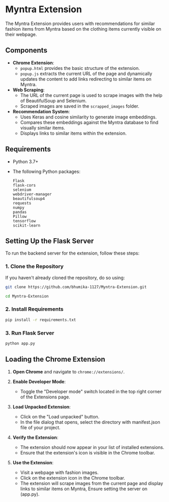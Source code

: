 # Myntra Extension
The Myntra Extension provides users with recommendations for similar fashion items from Myntra based on the clothing items currently visible on their webpage.

## Components

- **Chrome Extension**: 
  - `popup.html` provides the basic structure of the extension.
  - `popup.js` extracts the current URL of the page and dynamically updates the content to add links redirecting to similar items on Myntra.
- **Web Scraping**: 
  - The URL of the current page is used to scrape images with the help of BeautifulSoup and Selenium.
  - Scraped images are saved in the `scrapped_images` folder.
- **Recommendation System**: 
  - Uses Keras and cosine similarity to generate image embeddings.
  - Compares these embeddings against the Myntra database to find visually similar items.
  - Displays links to similar items within the extension.

## Requirements

- Python 3.7+
- The following Python packages:

  ```plaintext
  Flask
  flask-cors
  selenium
  webdriver-manager
  beautifulsoup4
  requests
  numpy
  pandas
  Pillow
  tensorflow
  scikit-learn

## Setting Up the Flask Server

To run the backend server for the extension, follow these steps:

### 1. **Clone the Repository**

If you haven't already cloned the repository, do so using:

```bash
git clone https://github.com/bhumika-1127/Myntra-Extension.git
```
```bash
cd Myntra-Extension
```

### 2. **Install Requirements**
```bash
pip install -r requirements.txt
```
### 3. **Run Flask Server**
```bash
python app.py
```

## Loading the Chrome Extension

1. **Open Chrome** and navigate to `chrome://extensions/`.

2. **Enable Developer Mode**:
   - Toggle the "Developer mode" switch located in the top right corner of the Extensions page.

3. **Load Unpacked Extension**:
   - Click on the "Load unpacked" button.
   - In the file dialog that opens, select the directory with manifest.json file of your project.

4. **Verify the Extension**:
   - The extension should now appear in your list of installed extensions.
   - Ensure that the extension's icon is visible in the Chrome toolbar.

5. **Use the Extension**:
   - Visit a webpage with fashion images.
   - Click on the extension icon in the Chrome toolbar.
   - The extension will scrape images from the current page and display links to similar items on Myntra, Ensure setting the server on (app.py).

  

